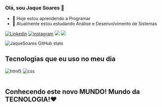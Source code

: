 ### Olá, sou Jaque Soares 👋

- 🔭 Hoje estou aprendendo a Programar
- 🌱 Atualmente estou estudando Análise e Desenvolvimento de Sistemas


[![Linkedin](https://img.shields.io/badge/LinkedIn-0077B5?style=for-the-badge&logo=linkedin&logoColor=white)](https://www.linkedin.com/in/jaqueline-soares-27357020/)
[![instagram](https://img.shields.io/badge/Instagram-E4405F?style=for-the-badge&logo=instagram&logoColor=white)](https://www.instagram.com/Jaquesoa)
<a href = "mailto:jaquesoa@gmail.com"><img src="https://img.shields.io/badge/-Gmail-%23333?style=for-the-badge&logo=gmail&logoColor=white" target="_blank"></a>
 <a href="https://www.youtube.com/Jaquesoa29/UC_-uuuZbY0AAt9CViNzvc-Q" target="_blank"><img src="https://img.shields.io/badge/YouTube-FF0000?style=for-the-badge&logo=youtube&logoColor=white" target="_blank"></a>

![JaqueSoares GitHub stats](https://github-readme-stats.vercel.app/api?username=JaqueSoares&show_icons=true&theme=dracula&count_private=true)

## Tecnologias que eu uso no meu dia

<div style="display: inline_block">
  <img align="center" alt="html5" src="https://img.shields.io/badge/HTML5-E34F26?style=for-the-badge&logo=html5&logoColor=white" />
  <img align="center" alt="css" src="https://img.shields.io/badge/CSS3-1572B6?style=for-the-badge&logo=css3&logoColor=white" />
</div><br/>

## Conhecendo este novo MUNDO! Mundo da TECNOLOGIA!❤️
